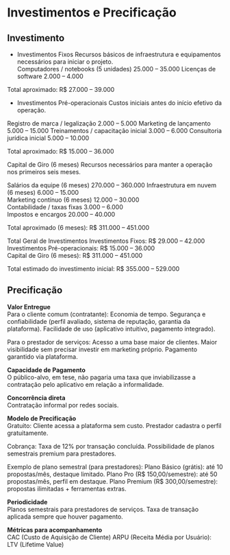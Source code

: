 <h1>Investimentos e Precificação</h1>

<h2>Investimento</h2>

* Investimentos Fixos 
Recursos básicos de infraestrutura e equipamentos necessários para iniciar o projeto.  
Computadores / notebooks (5 unidades) 	 25.000 – 35.000 
Licenças de software 				 2.000 – 4.000 

Total aproximado: R$ 27.000 – 39.000  


* Investimentos Pré-operacionais
Custos iniciais antes do início efetivo da operação.  

Registro de marca / legalização	 	 2.000 – 5.000 
Marketing de lançamento         		 5.000 – 15.000 
Treinamentos / capacitação inicial 	 3.000 – 6.000 
Consultoria jurídica inicial    		 5.000 – 10.000 

Total aproximado: R$ 15.000 – 36.000  


Capital de Giro (6 meses)
Recursos necessários para manter a operação nos primeiros seis meses.  

Salários da equipe (6 meses)  		270.000 – 360.000
Infraestrutura em nuvem (6 meses) 	6.000 – 15.000     
Marketing contínuo (6 meses)  		12.000 – 30.000    
Contabilidade / taxas fixas    		3.000 – 6.000        
Impostos e encargos            		20.000 – 40.000      

Total aproximado (6 meses): R$ 311.000 – 451.000  

 Total Geral de Investimentos
Investimentos Fixos:	R$ 29.000 – 42.000  
Investimentos Pré-operacionais:	R$ 15.000 – 36.000  
Capital de Giro (6 meses):	R$ 311.000 – 451.000  

Total estimado do investimento inicial: R$ 355.000 – 529.000

<h2>Precificação</h2>

**Valor Entregue**<br>
Para o cliente comum (contratante):
Economia de tempo.
Segurança e confiabilidade (perfil avaliado, sistema de reputação, garantia da plataforma).
Facilidade de uso (aplicativo intuitivo, pagamento integrado).

Para o prestador de serviços:
Acesso a uma base maior de clientes.
Maior visibilidade sem precisar investir em marketing próprio.
Pagamento garantido via plataforma.

**Capacidade de Pagamento**<br>
O público-alvo, em tese, não pagaria uma taxa que inviabilizasse a contratação pelo aplicativo em relação a informalidade.

**Concorrência direta**<br>
Contratação informal por redes sociais.

**Modelo de Precificação**<br>
Gratuito:
Cliente acessa a plataforma sem custo.
Prestador cadastra o perfil gratuitamente.

Cobrança:
Taxa de 12% por transação concluída.
Possibilidade de planos semestrais premium para prestadores.

Exemplo de plano semestral (para prestadores):
Plano Básico (grátis): até 10 propostas/mês, destaque limitado.
Plano Pro (R$ 150,00/semestre): até 50 propostas/mês, perfil em destaque.
Plano Premium (R$ 300,00/semestre): propostas ilimitadas + ferramentas extras.

**Periodicidade**<br>
Planos semestrais para prestadores de serviços.
Taxa de transação aplicada sempre que houver pagamento.

**Métricas para acompanhamento**<br>
CAC (Custo de Aquisição de Cliente)
ARPU (Receita Média por Usuário):
LTV (Lifetime Value)
